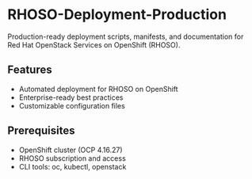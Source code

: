 # RHOSO-Deployment-Production

Production-ready deployment scripts, manifests, and documentation for Red Hat OpenStack Services on OpenShift (RHOSO).

## Features
- Automated deployment for RHOSO on OpenShift
- Enterprise-ready best practices
- Customizable configuration files

## Prerequisites
- OpenShift cluster (OCP 4.16.27)
- RHOSO subscription and access
- CLI tools: oc, kubectl, openstack
